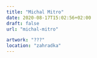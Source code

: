 ```yaml
---
title: "Michal Mitro"
date: 2020-08-17T15:02:56+02:00
draft: false
url: "michal-mitro"

artwork: "???"
location: "zahradka"
---
```

